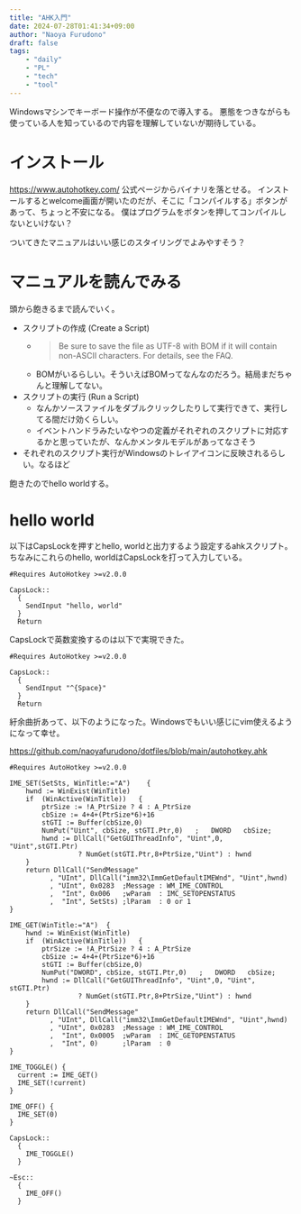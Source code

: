 ```yaml
---
title: "AHK入門"
date: 2024-07-28T01:41:34+09:00
author: "Naoya Furudono"
draft: false
tags:
    - "daily"
    - "PL"
    - "tech"
    - "tool"
---
```


Windowsマシンでキーボード操作が不便なので導入する。
悪態をつきながらも使っている人を知っているので内容を理解していないが期待している。

# インストール

<https://www.autohotkey.com/> 公式ページからバイナリを落とせる。
インストールするとwelcome画面が開いたのだが、そこに「コンパイルする」ボタンがあって、ちょっと不安になる。
僕はプログラムをボタンを押してコンパイルしないといけない？

ついてきたマニュアルはいい感じのスタイリングでよみやすそう？

# マニュアルを読んでみる

頭から飽きるまで読んでいく。

- スクリプトの作成 (Create a Script)
  - > Be sure to save the file as UTF-8 with BOM if it will contain non-ASCII characters. For details, see the FAQ.
  - BOMがいるらしい。そういえばBOMってなんなのだろう。結局まだちゃんと理解してない。
- スクリプトの実行 (Run a Script)
  - なんかソースファイルをダブルクリックしたりして実行できて、実行してる間だけ効くらしい。
  - イベントハンドラみたいなやつの定義がそれぞれのスクリプトに対応するかと思っていたが、なんかメンタルモデルがあってなさそう
- それぞれのスクリプト実行がWindowsのトレイアイコンに反映されるらしい。なるほど

飽きたのでhello worldする。

# hello world

以下はCapsLockを押すとhello, worldと出力するよう設定するahkスクリプト。
ちなみにこれらのhello, worldはCapsLockを打って入力している。

```ahk
#Requires AutoHotkey >=v2.0.0

CapsLock::
  {
    SendInput "hello, world"
  }
  Return
```

CapsLockで英数変換するのは以下で実現できた。

```ahk
#Requires AutoHotkey >=v2.0.0

CapsLock::
  {
    SendInput "^{Space}"
  }
  Return
```

紆余曲折あって、以下のようになった。Windowsでもいい感じにvim使えるようになって幸せ。

<https://github.com/naoyafurudono/dotfiles/blob/main/autohotkey.ahk>

```ahk
#Requires AutoHotkey >=v2.0.0

IME_SET(SetSts, WinTitle:="A")    {
    hwnd := WinExist(WinTitle)
    if  (WinActive(WinTitle))   {
        ptrSize := !A_PtrSize ? 4 : A_PtrSize
        cbSize := 4+4+(PtrSize*6)+16
        stGTI := Buffer(cbSize,0)
        NumPut("Uint", cbSize, stGTI.Ptr,0)   ;   DWORD   cbSize;
        hwnd := DllCall("GetGUIThreadInfo", "Uint",0, "Uint",stGTI.Ptr)
                 ? NumGet(stGTI.Ptr,8+PtrSize,"Uint") : hwnd
    }
    return DllCall("SendMessage"
          , "UInt", DllCall("imm32\ImmGetDefaultIMEWnd", "Uint",hwnd)
          , "UInt", 0x0283  ;Message : WM_IME_CONTROL
          ,  "Int", 0x006   ;wParam  : IMC_SETOPENSTATUS
          ,  "Int", SetSts) ;lParam  : 0 or 1
}

IME_GET(WinTitle:="A")  {
    hwnd := WinExist(WinTitle)
    if  (WinActive(WinTitle))   {
        ptrSize := !A_PtrSize ? 4 : A_PtrSize
        cbSize := 4+4+(PtrSize*6)+16
        stGTI := Buffer(cbSize,0)
        NumPut("DWORD", cbSize, stGTI.Ptr,0)   ;   DWORD   cbSize;
        hwnd := DllCall("GetGUIThreadInfo", "Uint",0, "Uint", stGTI.Ptr)
                 ? NumGet(stGTI.Ptr,8+PtrSize,"Uint") : hwnd
    }
    return DllCall("SendMessage"
          , "UInt", DllCall("imm32\ImmGetDefaultIMEWnd", "Uint",hwnd)
          , "UInt", 0x0283  ;Message : WM_IME_CONTROL
          ,  "Int", 0x0005  ;wParam  : IMC_GETOPENSTATUS
          ,  "Int", 0)      ;lParam  : 0
}

IME_TOGGLE() {
  current := IME_GET()
  IME_SET(!current)
}

IME_OFF() {
  IME_SET(0)
}

CapsLock::
  {
    IME_TOGGLE()
  }

~Esc::
  {
    IME_OFF()
  }
```
